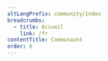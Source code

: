 ```yaml
---
altLangPrefix: community/index
breadcrumbs:
  - title: Accueil
    link: /fr
contentTitle: Communauté
order: 6
---
```

